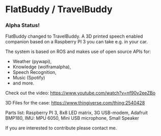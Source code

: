 # FlatBuddy / TravelBuddy
### Alpha Status! 

FlatBuddy changed to TravelBuddy. 
A 3D printed speech enabled companion based on a Raspberry PI 3 you can take e.g. in your car.

The system is based on ROS and makes use of open source APIs for:
- Weather (pywapi),
- Knowledge (wolframalpha),
- Speech Recognition,
- Music (Spotify)
- and more.

Check out the video:
https://www.youtube.com/watch?v=nf90v2eeZBo

3D Files for the case:
https://www.thingiverse.com/thing:2540428

Parts list:
Raspberry PI 3,
8x8 LED matrix,
3G USB-modem,
Adafruit BMP180,
IMU: MPU 6050,
Mini USB microphone,
Small Speaker

If you are interested to contribute please contact me.


